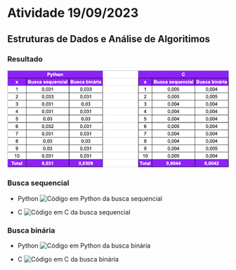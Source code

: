 # Atividade 19/09/2023
## Estruturas de Dados e Análise de Algoritimos

### Resultado
![Tabela de comparação](assets/results.png)

### Busca sequencial
* Python
  ![Código em Python da busca sequencial](assets/python_sequencial_search_code.png.png)

* C
  ![Código em C da busca sequencial](assets/c_sequencial_search_code.png.png)

### Busca binária
* Python
  ![Código em Python da busca binária](assets/python_binary_search_code.png.png)

* C
  ![Código em C da busca binária](assets/c_binary_search_code.png.png)
